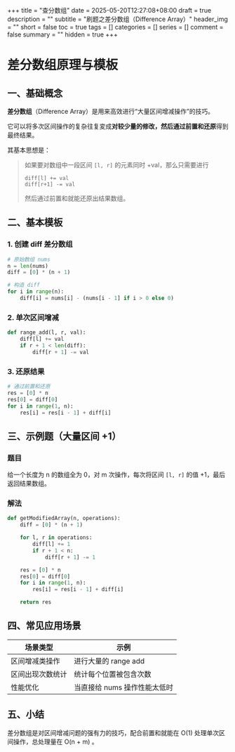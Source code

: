 +++
title = "查分数组"
date = 2025-05-20T12:27:08+08:00
draft = true
description = ""
subtitle = "刷题之差分数组（Difference Array）"
header_img = ""
short = false
toc = true
tags = []
categories = []
series = []
comment = false
summary = ""
hidden = true
+++

# 差分数组原理与模板

## 一、基础概念

**差分数组**（Difference Array）是用来高效进行“大量区间增减操作”的技巧。

它可以将多次区间操作的复杂往复変成**对较少量的修改，然后通过前置和还原**得到最终结果。

其基本思想是：

> 如果要对数组中一段区间 `[l, r]` 的元素同时 +val，那么只需要进行
>
> ```
> diff[l] += val
> diff[r+1] -= val
> ```
>
> 然后通过前置和就能还原出结果数组。

## 二、基本模板

### 1. 创建 diff 差分数组

```python
# 原始数组 nums
n = len(nums)
diff = [0] * (n + 1)

# 构造 diff
for i in range(n):
    diff[i] = nums[i] - (nums[i - 1] if i > 0 else 0)
```

### 2. 单次区间增减

```python
def range_add(l, r, val):
    diff[l] += val
    if r + 1 < len(diff):
        diff[r + 1] -= val
```

### 3. 还原结果

```python
# 通过前置和还原
res = [0] * n
res[0] = diff[0]
for i in range(1, n):
    res[i] = res[i - 1] + diff[i]
```

## 三、示例题（大量区间 +1）

### 题目

给一个长度为 n 的数组全为 0，对 m 次操作，每次将区间 `[l, r]` 的值 +1，最后返回结果数组。

### 解法

```python
def getModifiedArray(n, operations):
    diff = [0] * (n + 1)

    for l, r in operations:
        diff[l] += 1
        if r + 1 < n:
            diff[r + 1] -= 1

    res = [0] * n
    res[0] = diff[0]
    for i in range(1, n):
        res[i] = res[i - 1] + diff[i]

    return res
```

## 四、常见应用场景

| 场景类型     | 示例                |
| -------- | ----------------- |
| 区间增减类操作  | 进行大量的 range add   |
| 区间出现次数统计 | 统计每个位置被包含次数       |
| 性能优化     | 当直接给 nums 操作性能太低时 |

## 五、小结

差分数组是对区间增减问题的强有力的技巧，配合前置和就能在 O(1) 处理单次区间操作，总处理量在 O(n + m) 。

